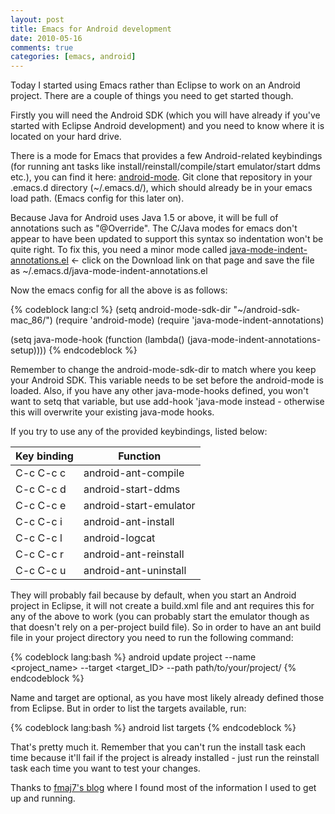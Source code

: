 ```yaml
---
layout: post
title: Emacs for Android development
date: 2010-05-16
comments: true
categories: [emacs, android]
---
```


Today I started using Emacs rather than Eclipse to work on an Android project. There are a couple of things you need to get started though.

Firstly you will need the Android SDK (which you will have already if you've started with Eclipse Android development) and you need to know where it is located on your hard drive.

There is a mode for Emacs that provides a few Android-related keybindings (for running ant tasks like install/reinstall/compile/start emulator/start ddms etc.), you can find it here: [android-mode](http://github.com/remvee/android-mode). Git clone that repository in your .emacs.d directory (~/.emacs.d/), which should already be in your emacs load path. (Emacs config for this later on).

Because Java for Android uses Java 1.5 or above, it will be full of annotations such as "@Override". The C/Java modes for emacs don't appear to have been updated to support this syntax so indentation won't be quite right. To fix this, you need a minor mode called [java-mode-indent-annotations.el](http://www.emacswiki.org/cgi-bin/wiki/java-mode-indent-annotations.el) <- click on the Download link on that page and save the file as ~/.emacs.d/java-mode-indent-annotations.el

Now the emacs config for all the above is as follows:

{% codeblock lang:cl %}
(setq android-mode-sdk-dir "~/android-sdk-mac_86/")
(require 'android-mode)
(require 'java-mode-indent-annotations)

(setq java-mode-hook
    (function (lambda()
       (java-mode-indent-annotations-setup))))
{% endcodeblock %}

Remember to change the android-mode-sdk-dir to match where you keep your Android SDK. This variable needs to be set before the android-mode is loaded. Also, if you have any other java-mode-hooks defined, you won't want to setq that variable, but use add-hook 'java-mode instead - otherwise this will overwrite your existing java-mode hooks.

If you try to use any of the provided keybindings, listed below:

Key binding | Function
----------- | --------
C-c C-c c   | android-ant-compile
C-c C-c d   | android-start-ddms
C-c C-c e   | android-start-emulator
C-c C-c i   | android-ant-install
C-c C-c l   | android-logcat
C-c C-c r   | android-ant-reinstall
C-c C-c u   | android-ant-uninstall


They will probably fail because by default, when you start an Android project in Eclipse, it will not create a build.xml file and ant requires this for any of the above to work (you can probably start the emulator though as that doesn't rely on a per-project build file). So in order to have an ant build file in your project directory you need to run the following command:

{% codeblock lang:bash %}
android update project --name <project_name> --target <target_ID> --path path/to/your/project/
{% endcodeblock %}

Name and target are optional, as you have most likely already defined those from Eclipse. But in order to list the targets available, run:

{% codeblock lang:bash %}
android list targets
{% endcodeblock %}

That's pretty much it. Remember that you can't run the install task each time because it'll fail if the project is already installed - just run the reinstall task each time you want to test your changes.

Thanks to [fmaj7's blog](http://blog.fmaj7.me/?p=18) where I found most of the information I used to get up and running.

